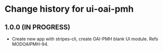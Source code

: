 # Change history for ui-oai-pmh

## 1.0.0 (IN PROGRESS)

* Create new app with stripes-cli, create OAI-PMH blank UI module. Refs MODOAIPMH-94.
